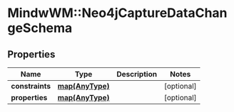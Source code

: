 # MindwWM::Neo4jCaptureDataChangeSchema


## Properties
Name | Type | Description | Notes
------------ | ------------- | ------------- | -------------
**constraints** | [**map(AnyType)**](AnyType.md) |  | [optional] 
**properties** | [**map(AnyType)**](AnyType.md) |  | [optional] 


